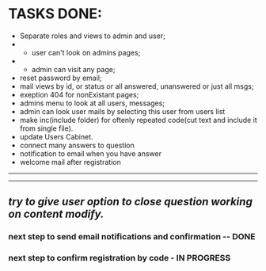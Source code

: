 # TASKS DONE:

* Separate roles and views to admin and user;
* * user can't look on admins pages;
* * admin can visit any page;
* reset password by email;
* mail views by id, or status or all answered, unanswered or just all msgs;
* exeption 404 for nonExistant pages;
* admins menu to look at all users, messages;
* admin can look user mails by selecting this user from users list
* make inc(include folder) for oftenly repeated code(cut text and include it from single file).
* update Users Cabinet.
* connect many answers to question
* notification to email when you have answer
* welcome mail after registration
***
---------
*try to give user option to close question*
*working on content modify.*
-------
### next step to send email notifications and confirmation -- DONE
### next step to confirm registration by code - IN PROGRESS
